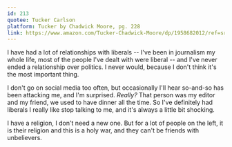 ```yaml
---
id: 213
quotee: Tucker Carlson
platform: Tucker by Chadwick Moore, pg. 228
link: https://www.amazon.com/Tucker-Chadwick-Moore/dp/1958682012/ref=sr_1_1?crid=2HV8X8WGTJSFA&dib=eyJ2IjoiMSJ9.oZ0V5zroxsYZFJvGwa08nm3S_nLorpGTppFcEKVygqo6UWSGaEJ5V8PJnrQFzYuVBigqN5SBGaTRdahsMnbX_x2QkHdetUQPDuDNBrBD415MKfwoUBZMElmCtZxMVFkPBxVNud07bl-BxBhbu6lxC3sQHsOCU2xYgKH7zujAzzspcFw5oAQM3OscqSPeY6XEu3djZGgc0Hk7MDiW85GvlGPKdlrWhA3hB20i9VAzjCo.LzXhm7HO7yfDfjsMk7tDtlUh0iNaOWu_wWsP-Ggk4wU&dib_tag=se&keywords=tucker&qid=1715826269&sprefix=tucker%2Caps%2C109&sr=8-1
---
```

I have had a lot of relationships with liberals -- I've been in journalism my whole life, most of the people I've dealt with were liberal -- and I've never ended a relationship over politics. I never would, because I don't think it's the most important thing.

I don't go on social media too often, but occasionally I'll hear so-and-so has been attacking me, and I'm surprised. *Really?* That person was my editor and my friend, we used to have dinner all the time. So I've definitely had liberals I really like stop talking to me, and it's always a little bit shocking.

I have a religion, I don't need a new one. But for a lot of people on the left, it is their religion and this is a holy war, and they can't be friends with unbelievers.